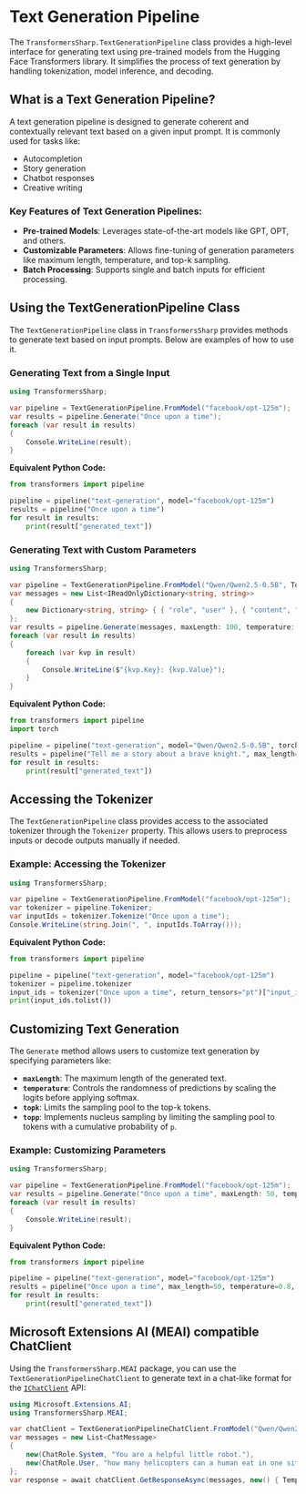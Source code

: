 # Text Generation Pipeline

The `TransformersSharp.TextGenerationPipeline` class provides a high-level interface for generating text using pre-trained models from the Hugging Face Transformers library. It simplifies the process of text generation by handling tokenization, model inference, and decoding.

## What is a Text Generation Pipeline?

A text generation pipeline is designed to generate coherent and contextually relevant text based on a given input prompt. It is commonly used for tasks like:

- Autocompletion
- Story generation
- Chatbot responses
- Creative writing

### Key Features of Text Generation Pipelines:

- **Pre-trained Models**: Leverages state-of-the-art models like GPT, OPT, and others.
- **Customizable Parameters**: Allows fine-tuning of generation parameters like maximum length, temperature, and top-k sampling.
- **Batch Processing**: Supports single and batch inputs for efficient processing.

## Using the TextGenerationPipeline Class

The `TextGenerationPipeline` class in `TransformersSharp` provides methods to generate text based on input prompts. Below are examples of how to use it.

### Generating Text from a Single Input

```csharp
using TransformersSharp;

var pipeline = TextGenerationPipeline.FromModel("facebook/opt-125m");
var results = pipeline.Generate("Once upon a time");
foreach (var result in results)
{
    Console.WriteLine(result);
}
```

**Equivalent Python Code:**

```python
from transformers import pipeline

pipeline = pipeline("text-generation", model="facebook/opt-125m")
results = pipeline("Once upon a time")
for result in results:
    print(result["generated_text"])
```

### Generating Text with Custom Parameters

```csharp
using TransformersSharp;

var pipeline = TextGenerationPipeline.FromModel("Qwen/Qwen2.5-0.5B", TorchDtype.BFloat16);
var messages = new List<IReadOnlyDictionary<string, string>>
{
    new Dictionary<string, string> { { "role", "user" }, { "content", "Tell me a story about a brave knight." } }
};
var results = pipeline.Generate(messages, maxLength: 100, temperature: 0.7);
foreach (var result in results)
{
    foreach (var kvp in result)
    {
        Console.WriteLine($"{kvp.Key}: {kvp.Value}");
    }
}
```

**Equivalent Python Code:**

```python
from transformers import pipeline
import torch

pipeline = pipeline("text-generation", model="Qwen/Qwen2.5-0.5B", torch_dtype=torch.bfloat16)
results = pipeline("Tell me a story about a brave knight.", max_length=100, temperature=0.7)
for result in results:
    print(result["generated_text"])
```

## Accessing the Tokenizer

The `TextGenerationPipeline` class provides access to the associated tokenizer through the `Tokenizer` property. This allows users to preprocess inputs or decode outputs manually if needed.

### Example: Accessing the Tokenizer

```csharp
using TransformersSharp;

var pipeline = TextGenerationPipeline.FromModel("facebook/opt-125m");
var tokenizer = pipeline.Tokenizer;
var inputIds = tokenizer.Tokenize("Once upon a time");
Console.WriteLine(string.Join(", ", inputIds.ToArray()));
```

**Equivalent Python Code:**

```python
from transformers import pipeline

pipeline = pipeline("text-generation", model="facebook/opt-125m")
tokenizer = pipeline.tokenizer
input_ids = tokenizer("Once upon a time", return_tensors="pt")["input_ids"]
print(input_ids.tolist())
```

## Customizing Text Generation

The `Generate` method allows users to customize text generation by specifying parameters like:
- **`maxLength`**: The maximum length of the generated text.
- **`temperature`**: Controls the randomness of predictions by scaling the logits before applying softmax.
- **`topk`**: Limits the sampling pool to the top-k tokens.
- **`topp`**: Implements nucleus sampling by limiting the sampling pool to tokens with a cumulative probability of `p`.

### Example: Customizing Parameters

```csharp
using TransformersSharp;

var pipeline = TextGenerationPipeline.FromModel("facebook/opt-125m");
var results = pipeline.Generate("Once upon a time", maxLength: 50, temperature: 0.8, topk: 40);
foreach (var result in results)
{
    Console.WriteLine(result);
}
```

**Equivalent Python Code:**

```python
from transformers import pipeline

pipeline = pipeline("text-generation", model="facebook/opt-125m")
results = pipeline("Once upon a time", max_length=50, temperature=0.8, top_k=40)
for result in results:
    print(result["generated_text"])
```

## Microsoft Extensions AI (MEAI) compatible ChatClient

Using the `TransformersSharp.MEAI` package, you can use the `TextGenerationPipelineChatClient` to generate text in a chat-like format for the [`IChatClient`](https://learn.microsoft.com/dotnet/api/microsoft.extensions.ai.ichatclient?view=net-9.0-pp) API:

```csharp
using Microsoft.Extensions.AI;
using TransformersSharp.MEAI;

var chatClient = TextGenerationPipelineChatClient.FromModel("Qwen/Qwen2.5-0.5B", TorchDtype.BFloat16);
var messages = new List<ChatMessage>
{
    new(ChatRole.System, "You are a helpful little robot."),
    new(ChatRole.User, "how many helicopters can a human eat in one sitting?!")
};
var response = await chatClient.GetResponseAsync(messages, new() { Temperature = 0.7f });
```
